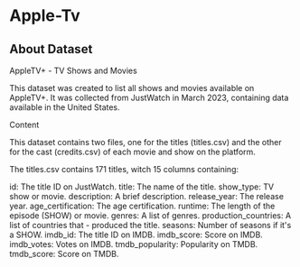 # Apple-Tv

## About Dataset
AppleTV+ - TV Shows and Movies

This dataset was created to list all shows and movies available on AppleTV+. It was collected from JustWatch in March 2023, containing data available in the United States.

Content

This dataset contains two files, one for the titles (titles.csv) and the other for the cast (credits.csv) of each movie and show on the platform.

The titles.csv contains 171 titles, witch 15 columns containing:

id: The title ID on JustWatch.
title: The name of the title.
show_type: TV show or movie.
description: A brief description.
release_year: The release year.
age_certification: The age certification.
runtime: The length of the episode (SHOW) or movie.
genres: A list of genres.
production_countries: A list of countries that - produced the title.
seasons: Number of seasons if it's a SHOW.
imdb_id: The title ID on IMDB.
imdb_score: Score on IMDB.
imdb_votes: Votes on IMDB.
tmdb_popularity: Popularity on TMDB.
tmdb_score: Score on TMDB.

